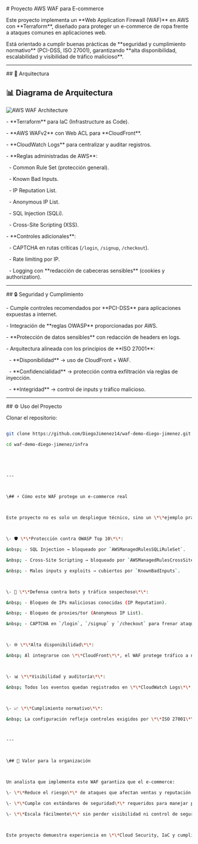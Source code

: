 \# Proyecto AWS WAF para E-commerce



Este proyecto implementa un \*\*Web Application Firewall (WAF)\*\* en AWS con \*\*Terraform\*\*, diseñado para proteger un e-commerce de ropa frente a ataques comunes en aplicaciones web.  

Está orientado a cumplir buenas prácticas de \*\*seguridad y cumplimiento normativo\*\* (PCI-DSS, ISO 27001), garantizando \*\*alta disponibilidad, escalabilidad y visibilidad de tráfico malicioso\*\*.



---



\## 🚀 Arquitectura

## 📊 Diagrama de Arquitectura

![AWS WAF Architecture](./infra/assets/waf-architecture.png)



\- \*\*Terraform\*\* para IaC (Infrastructure as Code).

\- \*\*AWS WAFv2\*\* con Web ACL para \*\*CloudFront\*\*.

\- \*\*CloudWatch Logs\*\* para centralizar y auditar registros.

\- \*\*Reglas administradas de AWS\*\*:

&nbsp; - Common Rule Set (protección general).

&nbsp; - Known Bad Inputs.

&nbsp; - IP Reputation List.

&nbsp; - Anonymous IP List.

&nbsp; - SQL Injection (SQLi).

&nbsp; - Cross-Site Scripting (XSS).

\- \*\*Controles adicionales\*\*:

&nbsp; - CAPTCHA en rutas críticas (`/login`, `/signup`, `/checkout`).

&nbsp; - Rate limiting por IP.

&nbsp; - Logging con \*\*redacción de cabeceras sensibles\*\* (cookies y authorization).



---



\## 🔒 Seguridad y Cumplimiento



\- Cumple controles recomendados por \*\*PCI-DSS\*\* para aplicaciones expuestas a internet.

\- Integración de \*\*reglas OWASP\*\* proporcionadas por AWS.

\- \*\*Protección de datos sensibles\*\* con redacción de headers en logs.

\- Arquitectura alineada con los principios de \*\*ISO 27001\*\*:  

&nbsp; - \*\*Disponibilidad\*\* → uso de CloudFront + WAF.  

&nbsp; - \*\*Confidencialidad\*\* → protección contra exfiltración vía reglas de inyección.  

&nbsp; - \*\*Integridad\*\* → control de inputs y tráfico malicioso.



---



\## ⚙️ Uso del Proyecto



Clonar el repositorio:

```bash

git clone https://github.com/DiegoJimenez14/waf-demo-diego-jimenez.git

cd waf-demo-diego-jimenez/infra





---



\## ⚡ Cómo este WAF protege un e-commerce real



Este proyecto no es solo un despliegue técnico, sino un \*\*ejemplo práctico de cómo asegurar una plataforma de e-commerce en AWS\*\*:



\- 🛡️ \*\*Protección contra OWASP Top 10\*\*:  

&nbsp; - SQL Injection → bloqueado por `AWSManagedRulesSQLiRuleSet`.  

&nbsp; - Cross-Site Scripting → bloqueado por `AWSManagedRulesCrossSiteScriptingRuleSet`.  

&nbsp; - Malos inputs y exploits → cubiertos por `KnownBadInputs`.  



\- 🤖 \*\*Defensa contra bots y tráfico sospechoso\*\*:  

&nbsp; - Bloqueo de IPs maliciosas conocidas (IP Reputation).  

&nbsp; - Bloqueo de proxies/tor (Anonymous IP List).  

&nbsp; - CAPTCHA en `/login`, `/signup` y `/checkout` para frenar ataques de \*\*credential stuffing\*\* y fraude.  



\- 🌐 \*\*Alta disponibilidad\*\*:  

&nbsp; Al integrarse con \*\*CloudFront\*\*, el WAF protege tráfico a nivel global sin impacto en la latencia.  



\- 📊 \*\*Visibilidad y auditoría\*\*:  

&nbsp; Todos los eventos quedan registrados en \*\*CloudWatch Logs\*\*, con redacción de datos sensibles (`authorization`, `cookie`), alineado con \*\*PCI-DSS\*\*.  



\- 📈 \*\*Cumplimiento normativo\*\*:  

&nbsp; La configuración refleja controles exigidos por \*\*ISO 27001\*\* (confidencialidad, integridad y disponibilidad) y \*\*PCI-DSS\*\* (protección de datos de tarjeta y usuarios).  



---



\## 🌟 Valor para la organización



Un analista que implementa este WAF garantiza que el e-commerce:  

\- \*\*Reduce el riesgo\*\* de ataques que afectan ventas y reputación.  

\- \*\*Cumple con estándares de seguridad\*\* requeridos para manejar pagos.  

\- \*\*Escala fácilmente\*\* sin perder visibilidad ni control de seguridad.  



Este proyecto demuestra experiencia en \*\*Cloud Security, IaC y cumplimiento\*\* aplicada a un caso real de negocio.  





